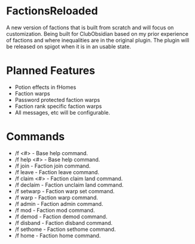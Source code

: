 # FactionsReloaded
A new version of factions that is built from scratch and will focus on customization.
Being built for ClubObsidian based on my prior experience of factions and where inequalities are in the original plugin.
The plugin will be released on spigot when it is in an usable state.

# Planned Features
- Potion effects in fHomes
- Faction warps
- Password protected faction warps
- Faction rank specific faction warps
- All messages, etc will be configurable.

# Commands
- /f <#> - Base help command.
- /f help <#> - Base help command.
- /f join <faction> - Faction join command.
- /f leave - Faction leave command.
- /f claim <#> - Faction claim land command.
- /f declaim - Faction unclaim land command.
- /f setwarp <name> - Faction warp set command.
- /f warp <name> - Faction warp command.
- /f admin <name> - Faction admin command.
- /f mod <name> - Faction mod command.
- /f demod <name> - Faction demod command.
- /f disband <name> - Faction disband command.
- /f sethome - Faction sethome command.
- /f home - Faction home command.
